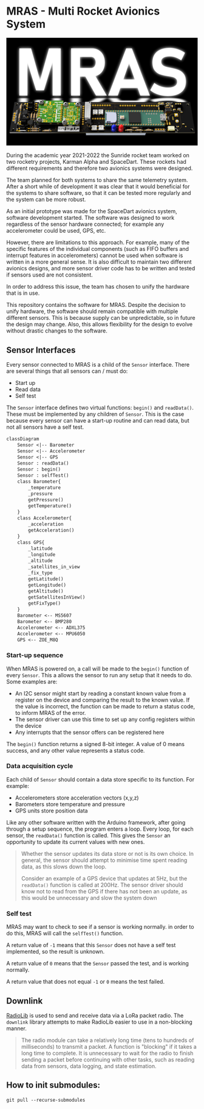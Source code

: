 # MRAS - Multi Rocket Avionics System


<p align="center">
  <img src="assets\images\MRAS_banner\MRAS_Banner.jpg" />
</p>

During the academic year 2021-2022 the Sunride rocket team worked on 
two rocketry projects, Karman Alpha and SpaceDart. These rockets had 
different requirements and therefore two avionics systems were designed.

The team planned for both systems to share the same telemetry system. 
After a short while of development it was clear that it would beneficial 
for the systems to share software, so that it can be tested more regularly 
and the system can be more robust.

As an initial prototype was made for the SpaceDart avionics system, software 
development started. The software was designed to work regardless of the sensor 
hardware connected; for example any accelerometer could be used, GPS, etc.

However, there are limitations to this approach. For example, many of the specific 
features of the individual components (such as FIFO buffers and interrupt 
features in accelerometers) cannot be used when software is written in a more general 
sense. It is also difficult to maintain two different avionics designs, and more 
sensor driver code has to be written and tested if sensors used are not consistent.

In order to address this issue, the team has chosen to unify the hardware that is in 
use. 

This repository contains the software for MRAS. Despite the decision to unify hardware, 
the software should remain compatible with multiple different sensors. This is 
because supply can be unpredictable, so in future the design may change. Also, this 
allows flexibility for the design to evolve without drastic changes to the software.

## Sensor Interfaces

Every sensor connected to MRAS is a child of the `Sensor` interface. There are 
several things that all sensors can / must do:
- Start up
- Read data
- Self test

The `Sensor` interface defines two virtual functions: `begin()` and `readData()`.
These must be implemented by any children of `Sensor`. This is the case because every 
sensor can have a start-up routine and can read data, but not all sensors have a self test.

```mermaid
classDiagram
    Sensor <|-- Barometer
    Sensor <|-- Accelerometer
    Sensor <|-- GPS
    Sensor : readData()
    Sensor : begin()
    Sensor : selfTest()
    class Barometer{
        _temperature
        _pressure
        getPressure()
        getTemperature()
    }
    class Accelerometer{
        _acceleration
        getAcceleration()
    }
    class GPS{
        _latitude
        _longitude
        _altitude
        _satellites_in_view
        _fix_type
        getLatitude()
        getLongitude()
        getAltitude()
        getSatellitesInView()
        getFixType()
    }
    Barometer <-- MS5607
    Barometer <-- BMP280
    Accelerometer <-- ADXL375
    Accelerometer <-- MPU6050
    GPS <-- ZOE_M8Q
```


### Start-up sequence

When MRAS is powered on, a call will be made to the `begin()` function of every `Sensor`. This a
allows the sensor to run any setup that it needs to do. Some examples are:
- An I2C sensor might start by reading a constant known value from a register on the
device and comparing the result to the known value. If the value is incorrect, 
the function can be made to return a status code, to inform MRAS of the error.
- The sensor driver can use this time to set up any config registers within the device
- Any interrupts that the sensor offers can be registered here

The `begin()` function returns a signed 8-bit integer. A value of 0 means success, and any other 
value represents a status code.

### Data acquisition cycle

Each child of `Sensor` should contain a data store specific to its function. For example:
- Accelerometers store acceleration vectors (x,y,z)
- Barometers store temperature and pressure
- GPS units store position data

Like any other software written with the Arduino framework, after going through a setup sequence,
the program enters a loop. Every loop, for each sensor, the `readData()` function is called. 
This gives the `Sensor` an opportunity to update its current values with new ones.

> Whether the sensor updates its data store or not is its own choice. In general, the sensor 
> should attempt to minimise time spent reading data, as this slows down the loop.
> 
> Consider an example of a GPS device that updates at 5Hz, but the `readData()` function is called 
> at 200Hz. The sensor driver should know not to read from the GPS if there has not been an update, 
> as this would be unnecessary and slow the system down

### Self test

MRAS may want to check to see if a sensor is working normally. in order to do this, MRAS will 
call the `selfTest()` function.

A return value of `-1` means that this `Sensor` does not have a self test implemented, so the 
result is unknown.

A return value of `0` means that the `Sensor` passed the test, and is working normally.

A return value that does not equal `-1` or `0` means the test failed.

## Downlink 

[RadioLib](https://github.com/jgromes/RadioLib) is used to send and receive data via a LoRa packet radio.
The `downlink` library attempts to make RadioLib easier to use in a non-blocking manner.
> The radio module can take a relatively long time (tens to hundreds of milliseconds) to transmit 
> a packet. A function is "blocking" if it takes a long time to complete. It is unnecessary to wait 
> for the radio to finish sending a packet before continuing with other tasks, such as reading data 
> from sensors, data logging, and state estimation.

## How to init submodules:
    git pull --recurse-submodules
